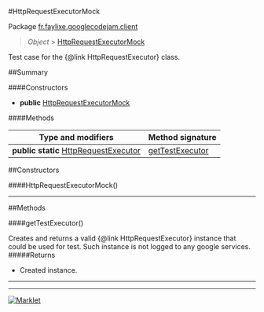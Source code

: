 #HttpRequestExecutorMock

Package [fr.faylixe.googlecodejam.client](README.md)<br>
> *Object* > [HttpRequestExecutorMock](HttpRequestExecutorMock.md)

Test case for the {@link HttpRequestExecutor} class.

##Summary

####Constructors

* **public** [HttpRequestExecutorMock](#httprequestexecutormock)

####Methods

Type and modifiers | Method signature
 --- | --- 
**public static** [HttpRequestExecutor](executor/HttpRequestExecutor.md) | [getTestExecutor](#gettestexecutor)


##Constructors

####HttpRequestExecutorMock()



---

##Methods

####getTestExecutor()


Creates and returns a valid {@link HttpRequestExecutor}
 instance that could be used for test. Such instance is not
 logged to any google services.
#####Returns


* Created instance.

---
---
[![Marklet](https://img.shields.io/badge/Generated%20by-Marklet-green.svg)](https://github.com/Faylixe/marklet)